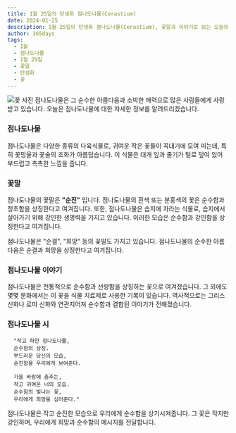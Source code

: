 ```yaml
---
title: 1월 25일의 탄생화 점나도나물(Cerastium)
date: 2024-01-25
description: 1월 25일의 탄생화 점나도나물(Cerastium), 꽃말과 이야기로 보는 오늘의 꽃
author: 365days
tags:
  - 1월
  - 점나도나물
  - 1월 25일
  - 꽃말
  - 탄생화
  - 꽃
---
```

![꽃 사진](https://cdn.pixabay.com/photo/2019/05/12/19/11/downy-madarhur-4198805_1280.jpg#center)
점나도나물은 그 순수한 아름다움과 소박한 매력으로 많은 사람들에게 사랑받고 있습니다. 오늘은 점나도나물에 대한 자세한 정보를 알려드리겠습니다.


### 점나도나물
점나도나물은 다양한 종류의 다육식물로, 귀여운 작은 꽃들이 꼭대기에 모여 피는데, 특히 꽃망울과 꽃술의 조화가 아름답습니다. 이 식물은 대개 잎과 줄기가 털로 덮여 있어 부드럽고 촉촉한 느낌을 줍니다.


### 꽃말
점나도나물의 꽃말은 **"순진"** 입니다. 점나도나물의 흰색 또는 분홍색의 꽃은 순수함과 청초함을 상징한다고 여겨집니다. 또한, 점나도나물은 습지에 자라는 식물로, 습지에서 살아가기 위해 강인한 생명력을 가지고 있습니다. 이러한 모습은 순수함과 강인함을 상징한다고 여겨집니다.

점나도나물은 "순결", "희망" 등의 꽃말도 가지고 있습니다. 점나도나물의 순수한 아름다움은 순결과 희망을 상징한다고 여겨집니다.


### 점나도나물 이야기
점나도나물은 전통적으로 순수함과 선량함을 상징하는 꽃으로 여겨졌습니다. 그 외에도 몇몇 문화에서는 이 꽃을 식물 치료제로 사용한 기록이 있습니다. 역사적으로는 그리스 신화나 로마 신화와 연관지어져 순수함과 결합된 이야기가 전해졌습니다.


### 점나도나물 시
      "작고 하얀 점나도나물,
      순수함의 상징.
      부드러운 당신의 모습,
      순진함을 우리에게 보여준다.

      가을 바람에 춤추는,
      작고 귀여운 너의 모습.
      순수함의 빛나는 꽃,
      우리에게 희망을 심어준다."

점나도나물은 작고 순진한 모습으로 우리에게 순수함을 상기시켜줍니다. 그 꽃은 작지만 강인하며, 우리에게 희망과 순수함의 메시지를 전달합니다.

